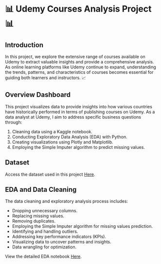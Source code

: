 
# 📊 Udemy Courses Analysis Project 📊

## Introduction
In this project, we explore the extensive range of courses available on Udemy to extract valuable insights and provide a comprehensive analysis. As online learning platforms like Udemy continue to expand, understanding the trends, patterns, and characteristics of courses becomes essential for guiding both learners and instructors. 📈


## Overview Dashboard


This project visualizes data to provide insights into how various countries have historically performed in terms of publishing courses on Udemy. As a data analyst at Udemy, I aim to address specific business questions through:

1. Cleaning data using a Kaggle notebook.
2. Conducting Exploratory Data Analysis (EDA) with Python.
3. Creating visualizations using Plotly and Matplotlib.
4. Employing the Simple Imputer algorithm to predict missing values.

## Dataset
Access the dataset used in this project [Here](https://www.kaggle.com/datasets/jilkothari/finance-accounting-courses-udemy-13k-course).

## EDA and Data Cleaning
The data cleaning and exploratory analysis process includes:

- Dropping unnecessary columns.
- Replacing missing values.
- Removing duplicates.
- Employing the Simple Imputer algorithm for missing values prediction.
- Identifying and handling outliers.
- Addressing key performance indicators (KPIs).
- Visualizing data to uncover patterns and insights.
- Data wrangling for optimization.

View the detailed EDA notebook [Here](finance-courses-at-udemy-eda.ipynb).
